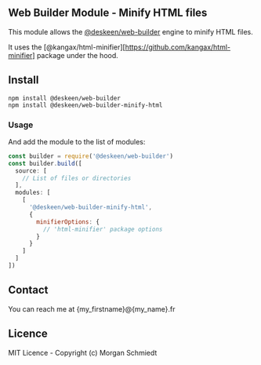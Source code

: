 ## Web Builder Module - Minify HTML files

This module allows the [@deskeen/web-builder](https://github.com/deskeen/web-builder) engine to minify HTML files.

It uses the [@kangax/html-minifier][https://github.com/kangax/html-minifier] package under the hood.

## Install

```
npm install @deskeen/web-builder
npm install @deskeen/web-builder-minify-html
```

### Usage

And add the module to the list of modules: 

```javascript
const builder = require('@deskeen/web-builder')
const builder.build([
  source: [
    // List of files or directories
  ],
  modules: [
    [
      '@deskeen/web-builder-minify-html',
      {
        minifierOptions: {
          // 'html-minifier' package options 
        }
      }
    ]
  ]
])
```


## Contact

You can reach me at {my_firstname}@{my_name}.fr


## Licence

MIT Licence - Copyright (c) Morgan Schmiedt